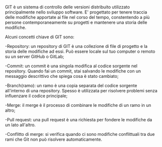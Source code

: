 GIT è un sistema di controllo delle versioni distribuito utilizzato principalmente
nello sviluppo software.
E' progettato per tenere traccia delle modifiche apportate ai file nel corso del tempo,
constentendo a più persone contemporaneamente su progetti e mantenere una storia delle modifiche.

Alcuni concetti chiave di GIT sono:

-Repository: un repository di GIT è una collezione di file di progetto e la storia delle modifiche
ad essi. Può essere locale sul tuo computer o remoto su un server GitHub o GitLab;

-Commit: un commit è una singola modifica al codice sorgente nel repository.
Quando fai un commit, stai salvando le modifiche con un messaggio descrittivo che spiega cosa è
stato cambiato;

-Branch(ramo): un ramo è una copia separata del codice sorgente all'interno di una repository.
Spesso è utilizzata per risolvere problemi senza influenzare il codice principale;

-Merge: il merge è il processo di combinare le modifiche di un ramo in un altro;

-Pull request: una pull request è una richiesta per fondere le modifiche da un lato all'altro.

-Conflitto di merge: si verifica quando ci sono modifiche conflittuali tra due rami che Git non può risolvere automaticamente.
